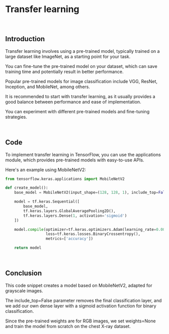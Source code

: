 # Transfer learning

&nbsp;

## Introduction

Transfer learning involves using a pre-trained model, typically trained on a large dataset like ImageNet, as a starting point for your task.

You can fine-tune the pre-trained model on your dataset, which can save training time and potentially result in better performance.

Popular pre-trained models for image classification include VGG, ResNet, Inception, and MobileNet, among others.

It is recommended to start with transfer learning, as it usually provides a good balance between performance and ease of implementation.

You can experiment with different pre-trained models and fine-tuning strategies.

&nbsp;

## Code

To implement transfer learning in TensorFlow, you can use the applications module, which provides pre-trained models with easy-to-use APIs.

Here's an example using MobileNetV2:

```python
from tensorflow.keras.applications import MobileNetV2

def create_model():
    base_model = MobileNetV2(input_shape=(128, 128, 1), include_top=False, weights=None)  # Grayscale images have 1 channel

    model = tf.keras.Sequential([
        base_model,
        tf.keras.layers.GlobalAveragePooling2D(),
        tf.keras.layers.Dense(1, activation='sigmoid')
    ])

    model.compile(optimizer=tf.keras.optimizers.Adam(learning_rate=0.001),
                  loss=tf.keras.losses.BinaryCrossentropy(),
                  metrics=['accuracy'])

    return model
```

&nbsp;

## Conclusion

This code snippet creates a model based on MobileNetV2, adapted for grayscale images.

The include_top=False parameter removes the final classification layer, and we add our own dense layer with a sigmoid activation function for binary classification.

Since the pre-trained weights are for RGB images, we set weights=None and train the model from scratch on the chest X-ray dataset.

